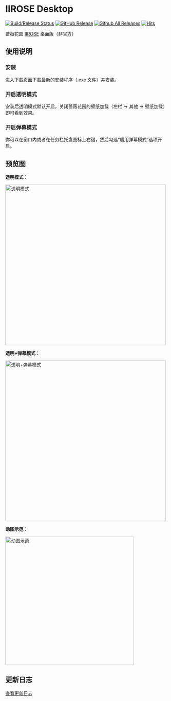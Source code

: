 # IIROSE Desktop

[![Build/Release Status](https://github.com/iirose-tools/iirose-desktop/workflows/Build/release/badge.svg)](../../actions)
[![GitHub Release](https://img.shields.io/github/v/release/iirose-tools/iirose-desktop.svg)](../../releases/latest)
[![Github All Releases](https://img.shields.io/github/downloads/iirose-tools/iirose-desktop/total.svg)](../../releases)
[![Hits](https://hits.seeyoufarm.com/api/count/incr/badge.svg?url=https%3A%2F%2Fgithub.com%2Fiirose-tools%2Fiirose-desktop)](https://hits.seeyoufarm.com)

蔷薇花园 [IIROSE](https://iirose.com/#s=5a8d1a3b5e474) 桌面版（非官方）

## 使用说明

### 安装

进入[下载页面](../../releases/latest)下载最新的安装程序（.exe 文件）并安装。

### 开启透明模式

安装后透明模式默认开启，关闭蔷薇花园的壁纸加载（左栏 -> 其他 -> 壁纸加载）即可看到效果。

### 开启弹幕模式

你可以在窗口内或者在任务栏托盘图标上右键，然后勾选“启用弹幕模式”选项开启。

## 预览图

**透明模式：**

<img alt="透明模式" src="https://i.loli.net/2020/04/19/vFfihRCpb9wdGql.png" width="500" />

**透明+弹幕模式：**

<img alt="透明+弹幕模式" src="https://i.loli.net/2020/04/19/EZgmvfILjdlUxpA.png" width="500" />

**动图示范：**

<img alt="动图示范" src="https://i.loli.net/2020/04/19/FT9oRDiO1bZE5cU.gif" width="400" />

## 更新日志

[查看更新日志](CHANGELOG.md)
